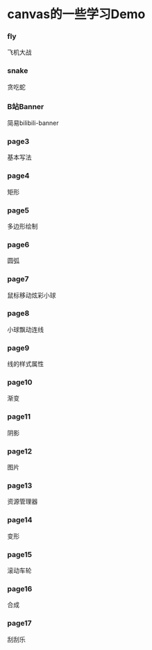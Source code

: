 #  canvas的一些学习Demo 

### fly
飞机大战

### snake
贪吃蛇

### B站Banner
简易bilibili-banner

### page3
基本写法

### page4
矩形

### page5
多边形绘制

### page6
圆弧

### page7
鼠标移动炫彩小球

### page8
小球飘动连线

### page9
线的样式属性

### page10
渐变

### page11
阴影

### page12
图片

### page13
资源管理器

### page14
变形

### page15
滚动车轮

### page16
合成

### page17
刮刮乐